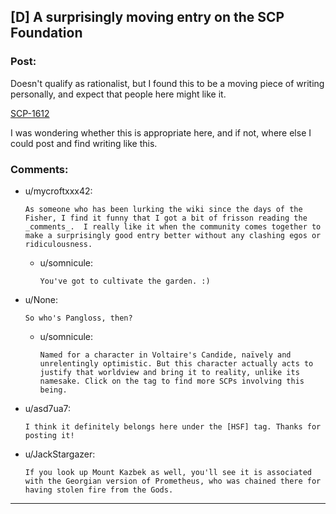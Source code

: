 ## [D] A surprisingly moving entry on the SCP Foundation

### Post:

Doesn't qualify as rationalist, but I found this to be a moving piece of writing personally, and expect that people here might like it.

[SCP-1612](http://www.scp-wiki.net/scp-1612)

I was wondering whether this is appropriate here, and if not, where else I could post and find writing like this. 

### Comments:

- u/mycroftxxx42:
  ```
  As someone who has been lurking the wiki since the days of the Fisher, I find it funny that I got a bit of frisson reading the _comments_.  I really like it when the community comes together to make a surprisingly good entry better without any clashing egos or ridiculousness.
  ```

  - u/somnicule:
    ```
    You've got to cultivate the garden. :)
    ```

- u/None:
  ```
  So who's Pangloss, then?
  ```

  - u/somnicule:
    ```
    Named for a character in Voltaire's Candide, naïvely and unrelentingly optimistic. But this character actually acts to justify that worldview and bring it to reality, unlike its namesake. Click on the tag to find more SCPs involving this being.
    ```

- u/asd7ua7:
  ```
  I think it definitely belongs here under the [HSF] tag. Thanks for posting it!
  ```

- u/JackStargazer:
  ```
  If you look up Mount Kazbek as well, you'll see it is associated with the Georgian version of Prometheus, who was chained there for having stolen fire from the Gods.
  ```

---


